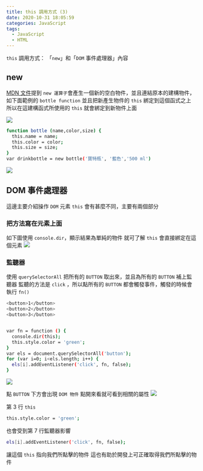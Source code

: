 ```yaml
---
title: this 調用方式 (3)
date: 2020-10-31 18:05:59
categories: JavaScript
tags:
  - JavaScript
  - HTML
---
```

`this` 調用方式：
「`new`」和「`DOM` 事件處理器」內容
<!-- more -->
## new
[MDN 文件](https://developer.mozilla.org/zh-CN/docs/Web/JavaScript/Reference/Operators/new)提到 `new 運算子`會產生一個新的空白物件，並且連結原本的建構物件，如下面範例的 `bottle function`
並且把新產生物件的 `this` 綁定到這個函式之上
所以在這建構函式所使用的 `this` 就會綁定到新物件上面

![](https://ruienyuski.github.io/photo/hexo_img/20201031_this/this-19.png)

```sh
function bottle (name,color,size) {
  this.name = name;
  this.color = color;
  this.size = size;
}
var drinkbottle = new bottle('寶特瓶', '藍色','500 ml')
```

![](https://ruienyuski.github.io/photo/hexo_img/20201031_this/this-20.png)

## DOM 事件處理器
這邊主要介紹操作 `DOM` 元素 `this` 會有甚麼不同，主要有兩個部分

### 把方法寫在元素上面
如下圖使用 `console.dir`，顯示結果為單純的物件
就可了解 `this` 會直接綁定在這個元素
![](https://ruienyuski.github.io/photo/hexo_img/20201031_this/this-21.png)

### 監聽器
使用 `querySelectorAll` 把所有的 `BUTTON` 取出來，並且為所有的 `BUTTON` 補上監聽器
監聽的方法是 `click` ，所以點所有的 `BUTTON` 都會觸發事件，觸發的時候會執行 `fn()`
```sh
<button>1</button>
<button>2</button>
<button>3</button>


var fn = function () {
  console.dir(this);
  this.style.color = 'green';
}
var els = document.querySelectorAll('button');
for (var i=0; i<els.length; i++) {
  els[i].addEventListener('click', fn, false);
}
```

![](https://ruienyuski.github.io/photo/hexo_img/20201031_this/this-22.png)

點 `BUTTON` 下方會出現 `DOM 物件` 點開來看就可看到相關的屬性
![](https://ruienyuski.github.io/photo/hexo_img/20201031_this/this-23.png)

第 3 行 `this` 
```sh
this.style.color = 'green';
```
也會受到第 7 行監聽器影響
```sh
els[i].addEventListener('click', fn, false);
```
讓這個 `this` 指向我們所點擊的物件
這也有助於開發上可正確取得我們所點擊的物件
